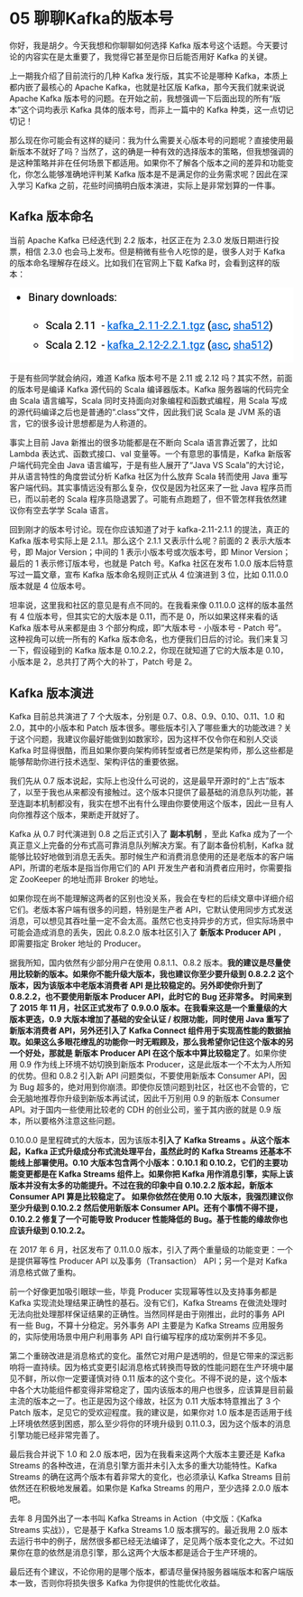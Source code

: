 # 05 聊聊Kafka的版本号

你好，我是胡夕。今天我想和你聊聊如何选择 Kafka 版本号这个话题。今天要讨论的内容实在是太重要了，我觉得它甚至是你日后能否用好 Kafka 的关键。

上一期我介绍了目前流行的几种 Kafka 发行版，其实不论是哪种 Kafka，本质上都内嵌了最核心的 Apache Kafka，也就是社区版 Kafka，那今天我们就来说说 Apache Kafka 版本号的问题。在开始之前，我想强调一下后面出现的所有“版本”这个词均表示 Kafka 具体的版本号，而非上一篇中的 Kafka 种类，这一点切记切记！

那么现在你可能会有这样的疑问：我为什么需要关心版本号的问题呢？直接使用最新版本不就好了吗？当然了，这的确是一种有效的选择版本的策略，但我想强调的是这种策略并非在任何场景下都适用。如果你不了解各个版本之间的差异和功能变化，你怎么能够准确地评判某 Kafka 版本是不是满足你的业务需求呢？因此在深入学习 Kafka 之前，花些时间搞明白版本演进，实际上是非常划算的一件事。

## Kafka 版本命名

当前 Apache Kafka 已经迭代到 2.2 版本，社区正在为 2.3.0 发版日期进行投票，相信 2.3.0 也会马上发布。但是稍微有些令人吃惊的是，很多人对于 Kafka 的版本命名理解存在歧义。比如我们在官网上下载 Kafka 时，会看到这样的版本：

![img](assets/c10df9e6f72126e9c721fba38e27ac23.png)

于是有些同学就会纳闷，难道 Kafka 版本号不是 2.11 或 2.12 吗？其实不然，前面的版本号是编译 Kafka 源代码的 Scala 编译器版本。Kafka 服务器端的代码完全由 Scala 语言编写，Scala 同时支持面向对象编程和函数式编程，用 Scala 写成的源代码编译之后也是普通的“.class”文件，因此我们说 Scala 是 JVM 系的语言，它的很多设计思想都是为人称道的。

事实上目前 Java 新推出的很多功能都是在不断向 Scala 语言靠近罢了，比如 Lambda 表达式、函数式接口、val 变量等。一个有意思的事情是，Kafka 新版客户端代码完全由 Java 语言编写，于是有些人展开了“Java VS Scala”的大讨论，并从语言特性的角度尝试分析 Kafka 社区为什么放弃 Scala 转而使用 Java 重写客户端代码。其实事情远没有那么复杂，仅仅是因为社区来了一批 Java 程序员而已，而以前老的 Scala 程序员隐退罢了。可能有点跑题了，但不管怎样我依然建议你有空去学学 Scala 语言。

回到刚才的版本号讨论。现在你应该知道了对于 kafka-2.11-2.1.1 的提法，真正的 Kafka 版本号实际上是 2.1.1。那么这个 2.1.1 又表示什么呢？前面的 2 表示大版本号，即 Major Version；中间的 1 表示小版本号或次版本号，即 Minor Version；最后的 1 表示修订版本号，也就是 Patch 号。Kafka 社区在发布 1.0.0 版本后特意写过一篇文章，宣布 Kafka 版本命名规则正式从 4 位演进到 3 位，比如 0.11.0.0 版本就是 4 位版本号。

坦率说，这里我和社区的意见是有点不同的。在我看来像 0.11.0.0 这样的版本虽然有 4 位版本号，但其实它的大版本是 0.11，而不是 0，所以如果这样来看的话 Kafka 版本号从来都是由 3 个部分构成，即“大版本号 - 小版本号 - Patch 号”。这种视角可以统一所有的 Kafka 版本命名，也方便我们日后的讨论。我们来复习一下，假设碰到的 Kafka 版本是 0.10.2.2，你现在就知道了它的大版本是 0.10，小版本是 2，总共打了两个大的补丁，Patch 号是 2。

## Kafka 版本演进

Kafka 目前总共演进了 7 个大版本，分别是 0.7、0.8、0.9、0.10、0.11、1.0 和 2.0，其中的小版本和 Patch 版本很多。哪些版本引入了哪些重大的功能改进？关于这个问题，我建议你最好能做到如数家珍，因为这样不仅令你在和别人交谈 Kafka 时显得很酷，而且如果你要向架构师转型或者已然是架构师，那么这些都是能够帮助你进行技术选型、架构评估的重要依据。

我们先从 0.7 版本说起，实际上也没什么可说的，这是最早开源时的“上古”版本了，以至于我也从来都没有接触过。这个版本只提供了最基础的消息队列功能，甚至连副本机制都没有，我实在想不出有什么理由你要使用这个版本，因此一旦有人向你推荐这个版本，果断走开就好了。

Kafka 从 0.7 时代演进到 0.8 之后正式引入了 **副本机制** ，至此 Kafka 成为了一个真正意义上完备的分布式高可靠消息队列解决方案。有了副本备份机制，Kafka 就能够比较好地做到消息无丢失。那时候生产和消费消息使用的还是老版本的客户端 API，所谓的老版本是指当你用它们的 API 开发生产者和消费者应用时，你需要指定 ZooKeeper 的地址而非 Broker 的地址。

如果你现在尚不能理解这两者的区别也没关系，我会在专栏的后续文章中详细介绍它们。老版本客户端有很多的问题，特别是生产者 API，它默认使用同步方式发送消息，可以想见其吞吐量一定不会太高。虽然它也支持异步的方式，但实际场景中可能会造成消息的丢失，因此 0.8.2.0 版本社区引入了 **新版本 Producer API** ，即需要指定 Broker 地址的 Producer。

据我所知，国内依然有少部分用户在使用 0.8.1.1、0.8.2 版本。**我的建议是尽量使用比较新的版本。如果你不能升级大版本，我也建议你至少要升级到 0.8.2.2 这个版本，因为该版本中老版本消费者 API 是比较稳定的。另外即使你升到了 0.8.2.2，也不要使用新版本 Producer API，此时它的 Bug 还非常多。 **时间来到了 2015 年 11 月，社区正式发布了 0.9.0.0 版本。在我看来这是一个重量级的大版本更迭，0.9 大版本增加了基础的安全认证 / 权限功能，同时使用 Java 重写了新版本消费者 API，另外还引入了 Kafka Connect 组件用于实现高性能的数据抽取。如果这么多眼花缭乱的功能你一时无暇顾及，那么我希望你记住这个版本的另一个好处，那就是** 新版本 Producer API 在这个版本中算比较稳定了**。如果你使用 0.9 作为线上环境不妨切换到新版本 Producer，这是此版本一个不太为人所知的优势。但和 0.8.2 引入新 API 问题类似，不要使用新版本 Consumer API，因为 Bug 超多的，绝对用到你崩溃。即使你反馈问题到社区，社区也不会管的，它会无脑地推荐你升级到新版本再试试，因此千万别用 0.9 的新版本 Consumer API。对于国内一些使用比较老的 CDH 的创业公司，鉴于其内嵌的就是 0.9 版本，所以要格外注意这些问题。

0.10.0.0 是里程碑式的大版本，因为该版本**引入了 Kafka Streams **。从这个版本起，Kafka 正式升级成分布式流处理平台，虽然此时的 Kafka Streams 还基本不能线上部署使用。0.10 大版本包含两个小版本：0.10.1 和 0.10.2，它们的主要功能变更都是在 Kafka Streams 组件上。如果你把 Kafka 用作消息引擎，实际上该版本并没有太多的功能提升。不过在我的印象中自 0.10.2.2 版本起，新版本 Consumer API 算是比较稳定了。** 如果你依然在使用 0.10 大版本，我强烈建议你至少升级到 0.10.2.2 然后使用新版本 Consumer API。还有个事情不得不提，0.10.2.2 修复了一个可能导致 Producer 性能降低的 Bug。基于性能的缘故你也应该升级到 0.10.2.2。**

在 2017 年 6 月，社区发布了 0.11.0.0 版本，引入了两个重量级的功能变更：一个是提供幂等性 Producer API 以及事务（Transaction） API；另一个是对 Kafka 消息格式做了重构。

前一个好像更加吸引眼球一些，毕竟 Producer 实现幂等性以及支持事务都是 Kafka 实现流处理结果正确性的基石。没有它们，Kafka Streams 在做流处理时无法向批处理那样保证结果的正确性。当然同样是由于刚推出，此时的事务 API 有一些 Bug，不算十分稳定。另外事务 API 主要是为 Kafka Streams 应用服务的，实际使用场景中用户利用事务 API 自行编写程序的成功案例并不多见。

第二个重磅改进是消息格式的变化。虽然它对用户是透明的，但是它带来的深远影响将一直持续。因为格式变更引起消息格式转换而导致的性能问题在生产环境中屡见不鲜，所以你一定要谨慎对待 0.11 版本的这个变化。不得不说的是，这个版本中各个大功能组件都变得非常稳定了，国内该版本的用户也很多，应该算是目前最主流的版本之一了。也正是因为这个缘故，社区为 0.11 大版本特意推出了 3 个 Patch 版本，足见它的受欢迎程度。我的建议是，如果你对 1.0 版本是否适用于线上环境依然感到困惑，那么至少将你的环境升级到 0.11.0.3，因为这个版本的消息引擎功能已经非常完善了。

最后我合并说下 1.0 和 2.0 版本吧，因为在我看来这两个大版本主要还是 Kafka Streams 的各种改进，在消息引擎方面并未引入太多的重大功能特性。Kafka Streams 的确在这两个版本有着非常大的变化，也必须承认 Kafka Streams 目前依然还在积极地发展着。如果你是 Kafka Streams 的用户，至少选择 2.0.0 版本吧。

去年 8 月国外出了一本书叫 Kafka Streams in Action（中文版：《Kafka Streams 实战》），它是基于 Kafka Streams 1.0 版本撰写的。最近我用 2.0 版本去运行书中的例子，居然很多都已经无法编译了，足见两个版本变化之大。不过如果你在意的依然是消息引擎，那么这两个大版本都是适合于生产环境的。

最后还有个建议，不论你用的是哪个版本，都请尽量保持服务器端版本和客户端版本一致，否则你将损失很多 Kafka 为你提供的性能优化收益。
